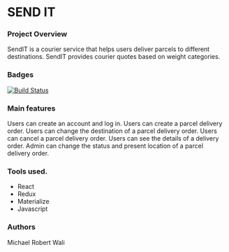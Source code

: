# SEND IT
### Project Overview
SendIT is a courier service that helps users deliver parcels to different destinations.
SendIT provides courier quotes based on weight categories.
### Badges
[![Build Status](https://travis-ci.org/walimike/Send-it-react.svg?branch=master)](https://travis-ci.org/walimike/Send-it-react)
### Main features
Users can create an account and log in.
Users can create a parcel delivery order.
Users can change the destination of a parcel delivery order.
Users can cancel a parcel delivery order.
Users can see the details of a delivery order.
Admin can change the status and present location of a parcel delivery order.
### Tools used.
- React
- Redux
- Materialize
- Javascript
### Authors
Michael Robert Wali
